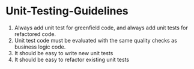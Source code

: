 # Unit-Testing-Guidelines

1. Always add unit test for greenfield code, and always add unit tests for refactored code.
2. Unit test code must be evaluated with the same quality checks as business logic code.
3. It should be easy to write new unit tests
4. It should be easy to refactor existing unit tests
